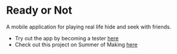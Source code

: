 # Ready or Not

A mobile application for playing real life hide and seek with friends. 

- Try out the app by becoming a tester [here](https://woodywillis.co.uk/projects/ready-or-not)
- Check out this project on Summer of Making [here](https://summer.hackclub.com/projects/137)
